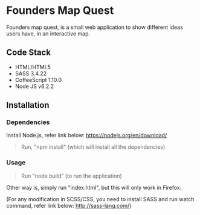 # Founders Map Quest

Founders map quest, is a small web application to show different ideas users have, in an interactive map.

## Code Stack
* HTML/HTML5
* SASS 3.4.22
* CoffeeScript 1.10.0
* Node JS v6.2.2

## Installation

### Dependencies

Install Node.js, refer link below: 
https://nodejs.org/en/download/
> Run, "npm install" (which will install all the dependencies)

### Usage
> Run "node build" (to run the application)

Other way is, simply run "index.html", but this will only work in Firefox.

(For any modification in SCSS/CSS, you need to install SASS and run watch command, refer link below:
http://sass-lang.com/)
